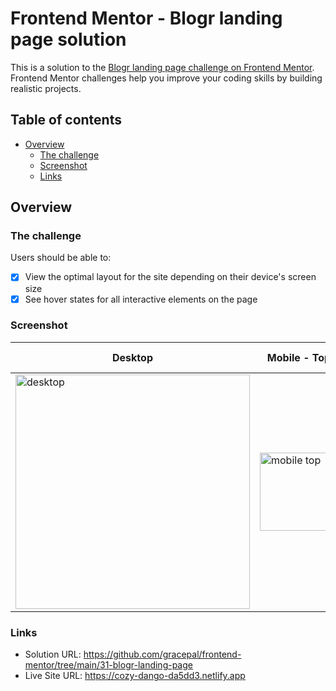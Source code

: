 # Frontend Mentor - Blogr landing page solution

This is a solution to the [Blogr landing page challenge on Frontend Mentor](https://www.frontendmentor.io/challenges/blogr-landing-page-EX2RLAApP). Frontend Mentor challenges help you improve your coding skills by building realistic projects.

## Table of contents

- [Overview](#overview)
  - [The challenge](#the-challenge)
  - [Screenshot](#screenshot)
  - [Links](#links)

## Overview

### The challenge

Users should be able to:

- [x] View the optimal layout for the site depending on their device's screen size
- [x] See hover states for all interactive elements on the page

### Screenshot

| Desktop  | Mobile - Top | Mobile - Bottom | Mobile - Nav |
| ------------- | ------------- | ------------- | ------------- |
| <img width="375" alt="desktop" src="https://github.com/gracepal/frontend-mentor/assets/131278381/16cfd7e1-b7b8-4310-be25-1e728686354d"> | <img width="125" alt="mobile top" src="https://github.com/gracepal/frontend-mentor/assets/131278381/af593241-6cb3-41bc-bc5d-be59f53ae564"> | <img width="125" alt="mobile bottom" src="https://github.com/gracepal/frontend-mentor/assets/131278381/e4fb427a-86de-4f03-8f46-969aff61fe4b"> | <img width="275" alt="mobile nav" src="https://github.com/gracepal/frontend-mentor/assets/131278381/32bc20fb-b98a-435c-b429-2829d977e703"> |

### Links

- Solution URL: https://github.com/gracepal/frontend-mentor/tree/main/31-blogr-landing-page
- Live Site URL: https://cozy-dango-da5dd3.netlify.app
